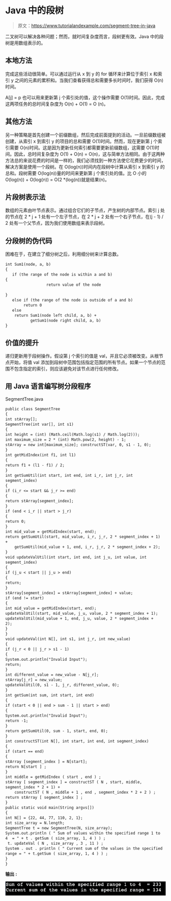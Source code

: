 # Java 中的段树

> 原文：<https://www.tutorialandexample.com/segment-tree-in-java>

二叉树可以解决各种问题；然而，就时间复杂度而言，段树更有效。Java 中的段树是用数组表示的。

## 本地方法

完成这些活动很简单。可以通过运行从 x 到 y 的 for 循环来计算位于索引 x 和索引 y 之间的元素的累积和。当我们查看获得总和需要多长时间时，我们获得 O(n)时间。

A[j] = p 也可以用来更新第 j 个索引处的值，这个操作需要 O(1)时间。因此，完成这两项任务的总时间复杂度为 O(n) + O(1) = O (n)。

## 其他方法

另一种策略是首先创建一个前缀数组，然后完成前面提到的活动。一旦前缀数组被创建，从索引 x 到索引 y 的项目的总和需要 O(1)时间。然而，现在更新第 j 个索引需要 O(n)时间。这是因为更新任何索引都需要更新前缀数组，这需要 O(1)时间。因此，总时间复杂度为 O(1) + O(n) = O(n)，这与简单方法相同。由于这两种方法总的来说花费的时间是一样的，我们必须找到一种方法使它花费更少的时间，解决方案是使用一个段树。在 O(log(n))时间内在段树中计算从索引 x 到索引 y 的总和。段树需要 O(log(n))量的时间来更新第 j 个索引处的值。比 O 小的 O(log(n)) + O(log(n)) = O(2 *(log(n))就是结果(n)。

## 片段树表示法

数组的元素由叶节点表示。通过组合它们的子节点，产生树的内部节点。索引 j 处的节点在 2 * j + 1 处有一个左子节点，在 2 * j + 2 处有一个右子节点，在(j - 1) / 2 处有一个父节点，因为我们使用数组来表示段树。

## 分段树的伪代码

困难在于，在建立了细分树之后，利用细分树来计算总数。

```
int Sum1(node, a, b)   
{  
   if (the range of the node is within a and b)  
{
                  return value of the node  

}
   else if (the range of the node is outside of a and b)  
        return 0  
   else  
    return Sum1(node left child, a, b) +   
           getSum1(node right child, a, b)  
} 
```

## 价值的提升

递归更新用于段树操作。假设第 j 个索引的值是 val，并且它必须被改变。从根节点开始，将值 val 添加到段树中范围包括指定范围的所有节点。如果一个节点的范围不包含指定的索引，则应该避免对该节点进行任何修改。

## 用 Java 语言编写树分段程序

SegmentTree.java

```
public class SegmentTree
{  
int stArray[];
SegmentTree(int var[], int s1)  
{  
int height = (int) (Math.ceil(Math.log(s1) / Math.log(2)));  
int maximum_size = 2 * (int) Math.pow(2, height) - 1;  
stArray = new int[maximum_size]; constructST(var, 0, s1 - 1, 0);  
}  
int getMidIndex(int f1, int l1)   
{  
return f1 + (l1 - f1) / 2;  
}  
int getSumUtil(int start, int end, int i_r, int j_r, int segment_index)  
{  
if (i_r <= start && j_r >= end)  
{  
return stArray[segment_index];  
}  
if (end < i_r || start > j_r)  
{  
return 0;  
}  
int mid_value = getMidIndex(start, end);  
return getSumUtil(start, mid_value, i_r, j_r, 2 * segment_index + 1) +  
    getSumUtil(mid_value + 1, end, i_r, j_r, 2 * segment_index + 2);  
}  
void updateValUtil(int start, int end, int j_u, int value, int segment_index)  
{  
if (j_u < start || j_u > end)  
{  
return;  
}
stArray[segment_index] = stArray[segment_index] + value;  
if (end != start)   
{  
int mid_value = getMidIndex(start, end);  
updateValUtil(start, mid_value, j_u, value, 2 * segment_index + 1);  
updateValUtil(mid_value + 1, end, j_u, value, 2 * segment_index + 2);  
}  
}   
void updateVal(int N[], int s1, int j_r, int new_value)  
{  
if (j_r < 0 || j_r > s1 - 1)   
{  
System.out.println("Invalid Input");  
return;  
} 
int different_value = new_value - N[j_r];  
stArray[j_r] = new_value; 
updateValUtil(0, s1 - 1, j_r, different_value, 0);  
}  
int getSum(int sum, int start, int end)  
{  
if (start < 0 || end > sum - 1 || start > end)   
{  
System.out.println("Invalid Input");  
return -1;  
}  
return getSumUtil(0, sum - 1, start, end, 0);  
}  
int constructST(int N[], int start, int end, int segment_index)  
{  
if (start == end)   
{  
stArray [segment_index ] = N[start];  
return N[start ] ;  
}   
int middle = getMidIndex ( start , end ) ;  
stArray [ segment_index ] = constructST ( N , start, middle, segment_index * 2 + 1) +  
    constructST ( N , middle + 1 , end , segment_index * 2 + 2 ) ;  
return stArray [ segment_index ] ;  
}  
public static void main(String argvs[])  
{  
int N[] = {22, 44, 77, 110, 2, 1};  
int size_array = N.length;
SegmentTree t = new SegmentTree(N, size_array);  
System.out.println ( " Sum of values within the specified range 1 to 4  = " + t . getSum ( size_array, 1, 4 ) ) ;  
 t. updateVal ( N , size_array , 3 , 11 ) ;  
System . out . println ( " Current sum of the values in the specified range = " + t.getSum ( size_array, 1, 4 ) ) ;  
}  
} 
```

**输出** **:**

![Segment Tree in Java](img/a1eaf005901a29cf4a188b594fae06a2.png)